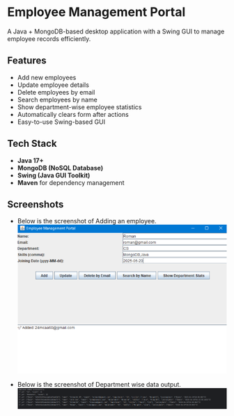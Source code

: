 #  Employee Management Portal

A Java + MongoDB-based desktop application with a Swing GUI to manage employee records efficiently.

##  Features

-  Add new employees
-  Update employee details
-  Delete employees by email
-  Search employees by name
-  Show department-wise employee statistics
-  Automatically clears form after actions
-  Easy-to-use Swing-based GUI

##  Tech Stack

- **Java 17+**
- **MongoDB (NoSQL Database)**
- **Swing (Java GUI Toolkit)**
- **Maven** for dependency management

  
##  Screenshots

- Below is the screenshot of Adding an employee.
![Output Screenshot](screenshots/SwingOutput.png)

- Below is the screenshot of Department wise data output.
![Output Screenshot](screenshots/DepartmentStats.png)

